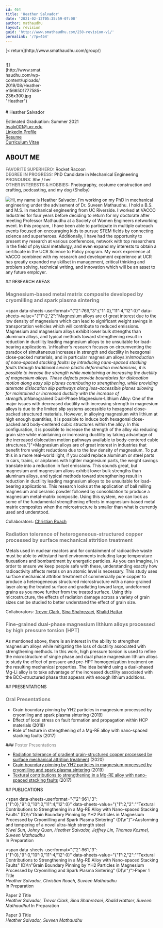 ```yaml
---
id: 464
title: 'Heather Salvador'
date: '2021-02-12T05:35:59-07:00'
author: mathaudhu
layout: revision
guid: 'http://www.smathaudhu.com/250-revision-v1/'
permalink: '/?p=464'
---
```


<div class="fusion-fullwidth fullwidth-box fusion-builder-row-256 nonhundred-percent-fullwidth non-hundred-percent-height-scrolling" style="background-color: rgba(255,255,255,0);background-position: center center;background-repeat: no-repeat;padding-top:0px;padding-right:0px;padding-bottom:0px;padding-left:0px;margin-bottom: 0px;margin-top: 0px;border-width: 0px 0px 0px 0px;border-color:#eae9e9;border-style:solid;"><div class="fusion-builder-row fusion-row"><div class="fusion-layout-column fusion_builder_column fusion-builder-column-3944 fusion_builder_column_1_1 1_1 fusion-one-full fusion-column-first fusion-column-last" style="margin-top:0px;margin-bottom:20px;"><div class="fusion-column-wrapper fusion-flex-column-wrapper-legacy" style="background-position:left top;background-repeat:no-repeat;-webkit-background-size:cover;-moz-background-size:cover;-o-background-size:cover;background-size:cover;padding: 0px 0px 0px 0px;"><div class="fusion-text fusion-text-2119">[&lt; return](http://www.smathaudhu.com/group/)

</div><div class="fusion-sep-clear"></div><div class="fusion-separator fusion-full-width-sep" style="margin-left: auto;margin-right: auto;margin-bottom:30px;width:100%;"><div class="fusion-separator-border sep-single sep-solid" style="border-color:#c6c4c4;border-top-width:1px;"></div></div><div class="fusion-sep-clear"></div><div class="fusion-clearfix"></div></div></div><div class="fusion-layout-column fusion_builder_column fusion-builder-column-3945 fusion_builder_column_1_4 1_4 fusion-one-fourth fusion-column-first" style="width:25%;width:calc(25% - ( ( 4% ) * 0.25 ) );margin-right: 4%;margin-top:0px;margin-bottom:20px;"><div class="fusion-column-wrapper fusion-flex-column-wrapper-legacy" style="background-position:left top;background-repeat:no-repeat;-webkit-background-size:cover;-moz-background-size:cover;-o-background-size:cover;background-size:cover;padding: 0px 0px 0px 0px;"><span class=" fusion-imageframe imageframe-none imageframe-1284 hover-type-none">![](http://www.smathaudhu.com/wp-content/uploads/2019/08/Heather-e1566501777585-236x300.jpg "Heather")</span><div class="fusion-clearfix"></div></div></div><div class="fusion-layout-column fusion_builder_column fusion-builder-column-3946 fusion_builder_column_3_4 3_4 fusion-three-fourth fusion-column-last" style="width:75%;width:calc(75% - ( ( 4% ) * 0.75 ) );margin-top:0px;margin-bottom:20px;"><div class="fusion-column-wrapper fusion-flex-column-wrapper-legacy" style="background-position:left top;background-repeat:no-repeat;-webkit-background-size:cover;-moz-background-size:cover;-o-background-size:cover;background-size:cover;padding: 0px 0px 0px 0px;"><div class="fusion-clearfix"></div></div></div><div class="fusion-text fusion-text-2120"># Heather Salvador

<style type="text/css">\<!--td {border: 1px solid #ccc;}br {mso-data-placement:same-cell;}--></style>

Estimated Graduation: Summer 2021  
<span data-sheets-userformat="{" data-sheets-value="{">hsalv001@ucr.edu  
</span>[Linkedin Profile](https://www.linkedin.com/in/heathersalvador/)  
[Resume](http://www.smathaudhu.com/wp-content/uploads/2021/02/Salvador-Resume.pdf)  
[Curriculum Vitae](http://www.smathaudhu.com/wp-content/uploads/2020/12/Salvador-CV-1.pdf)

## <span style="color: #000000;">ABOUT ME</span>

**<span style="color: #808080;">FAVORITE SUPERHERO:</span>** Rocket Racoon  
<span style="color: #808080;">**DEGREE IN PROGRESS:**</span> PhD Candidate in Mechanical Engineering  
**<span style="color: #808080;">PRONOUNS:</span>** She / her  
<span style="color: #808080;">**OTHER INTERESTS &amp; HOBBIES:** </span>Photography, costume construction and crafting, podcasting, and my dog (Shelby)

![](http://www.smathaudhu.com/wp-content/uploads/2020/12/Shelby-300x231.png)Hi, my name is Heather Salvador. I’m working on my PhD in mechanical engineering under the advisement of Dr. Suveen Mathaudhu. I hold a B.S. and M.S. in mechanical engineering from UC Riverside. I worked at VACCO Industries for four years before deciding to return for my doctorate after meeting Professor Mathaudhu at a Society of Women Engineers networking event. In this program, I have been able to participate in multiple outreach events focused on encouraging kids to pursue STEM fields by connecting science and superheroes. Additionally, I have had the opportunity to present my research at various conferences, network with top researchers in the field of physical metallurgy, and even expand my interests to obtain a certificate in the UCR Science to Policy program. My work experience at VACCO combined with my research and development experience at UCR has greatly expanded my skillset in management, critical thinking and problem solving, technical writing, and innovation which will be an asset to any future employer.

</div><div class="fusion-text fusion-text-2121">## <span style="color: #000000;">RESEARCH AREAS</span>

<style type="text/css">\<!--td {border: 1px solid #ccc;}br {mso-data-placement:same-cell;}--></style>

### <span style="color: #808080;">Magnesium-based metal matrix composite developed by cryomilling and spark plasma sintering</span>

<span data-sheets-userformat="{"2":769,"3":{"1":0},"11":4,"12":0}" data-sheets-value="{"1":2,"2":"Magnesium alloys are of great interest due to the low density of magnesium which can lead to significant weight savings in transportation vehicles which will contribute to reduced emissions. Magnesium and magnesium alloys exhibit lower bulk strengths than aluminum alloys, and typical methods toward strengthening result in reduction in ductility leading magnesium alloys to be unsuitable for load-bearing applications. \nHeather's research focuses on circumventing the paradox of simultaneous increases in strength and ductility in hexagonal close-packed materials, and in particular magnesium alloys.\n*Introduction of nano-spaced stacking faults: by introducing nano-spaced stacking faults through traditional severe plastic deformation mechanisms, it is possible to inrease the strength while maintaining or increasing the ductility of magnesium alloys. These defects provide boundaries for dislocation motion along easy slip planes contributing to strengthening, while providing alternate dislocation slip pathways along less-accessible planes allowing for maintained or increased ductility with the increase of strength.\n*Nanograined Dual-Phase Magnesium-Lithium Alloy: One of the major issues with decreased ductility with increasing strength in magnesium alloys is due to the limited slip systems accessible to hexagonal close-packed structured materials. However, in alloying magnesium with lithium at high enough quantities, it is possible to induce both hexagonal close-packed and body-centered cubic structures within the alloy. In this configuration, it is possible to increase the strength of the alloy via reducing grain size while maintaining or increasing ductility by taking advantage of the increased dislocation motion pathways available to body-centered cubic structures."}">Magnesium alloys are of great interest in industries that benefit from weight reductions due to the low density of magnesium. To put this in a more real-world light, if you could replace aluminum or steel parts in cars, trains, or airplanes with lighter magnesium parts, the weight savings translate into a reduction in fuel emissions. This sounds great, but magnesium and magnesium alloys exhibit lower bulk strengths than aluminum alloys, and typical methods toward strengthening result in reduction in ductility leading magnesium alloys to be unsuitable for load-bearing applications. This research looks at the application of ball milling magnesium and ceramic powder followed by consolidation to produce a magnesium metal-matrix composite. Using this system, we can look as some of the fundamental strengthening effects in magnesium-based metal matrix composites when the microstructure is smaller than what is currently used and understood.  
</span>

Collaborators: [Christian Roach](http://www.smathaudhu.com/christian-roach/)

### <span style="color: #808080;">Radiation tolerance of heterogeneous-structured copper processed by surface mechanical attrition treatment</span>

Metals used in nuclear reactors and for containment of radioactive waste must be able to withstand hard environments including large temperature fluxuations and bombardment by energetic particles. As you can imagine, in order to ensure we keep people safe with these, understanding exactly how radioactivity affects metals on an atomic level is necessary. This study uses surface mechanical attrition treatment of commercially pure copper to produce a heterogeneous structured microstructure with a nano-grained layer along the treated surface and gradiating toward large, undeformed grains as you move further from the treated surface. Using this microstructure, the effects of radiation damage across a variety of grain sizes can be studied to better understand the effect of grain size.

Collaborators: [Trevor Clark](http://www.smathaudhu.com/group/), [Sina Shahrezaei](http://www.smathaudhu.com/group/), [Khalid Hattar](https://www.lanl.gov/search-capabilities/profiles/khalid-hattar.shtml)

### <span style="color: #808080;">Fine-grained dual-phase magnesium lithium alloys processed by high pressure torsion (HPT)</span>

As mentioned above, there is an interest in the ability to strengthen magnesium alloys while mitigating the loss of ductility associated with strengthening methods. In this work, high pressure torsion is used to refine the microstructure of single phase and dual phase magnesium lithium alloys to study the effect of pressure and pre-HPT homogenization treatment on the resulting mechanical properties. The idea behind using a dual-phased Mg-Li alloy is to take advantage of the increased ductility associated with the BCC-structured phase that appears with enough lithium additions.

</div><div class="fusion-text fusion-text-2122"></div>## <span style="color: #000000;">PRESENTATIONS</span>

### <span style="color: #808080;">Oral Presentations</span>

- Grain boundary pinning by YH2 particles in magnesium processed by cryomiling and spark plasma sintering (2019)
- Effect of local stress on fault formation and propagation within HCP materials (2018)
- Role of texture in strengthening of a Mg-RE alloy with nano-spaced stacking faults (2017)

<div id="Oral Presentationd"><div class="fusion-fullwidth fullwidth-box fusion-builder-row-256-1 fusion-flex-container nonhundred-percent-fullwidth non-hundred-percent-height-scrolling" style="background-color: rgba(255,255,255,0);background-position: center center;background-repeat: no-repeat;border-width: 0px 0px 0px 0px;border-color:#eae9e9;border-style:solid;"><style type="text/css">.fusion-body .fusion-flex-container.fusion-builder-row-256-1{ padding-top : 0px;margin-top : 0px;padding-right : 0px;padding-bottom : 0px;margin-bottom : 0px;padding-left : 0px;}</style></div></div><div class="fusion-builder-row fusion-row"></div></div></div>### <span style="color: #808080;">Poster Presentations</span>

- [Radiation tolerance of gradient grain-structured copper processed by surface mechanical attrition treatment](http://www.smathaudhu.com/wp-content/uploads/2020/12/Salvador-TMS2020-Poster.pdf) (2020)
- [Grain boundary pinning by YH2 particles in magnesium processed by cryomilling and spark plasma sintering](http://www.smathaudhu.com/wp-content/uploads/2020/12/Salvador-GRC2019-poster.pdf) (2019)
- [Textural contributions to strengthening in a Mg-RE alloy with nano-spaced stacking faults](http://www.smathaudhu.com/wp-content/uploads/2020/12/TMS-Texture-Poster-Final-Draft.pdf) (2017)

<div class="fusion-text fusion-text-2123">## <span style="color: #000000;">PUBLICATIONS</span>

<style type="text/css">\<!--td {border: 1px solid #ccc;}br {mso-data-placement:same-cell;}--></style>

<span data-sheets-userformat="{"2":961,"3":{"1":0},"9":0,"10":0,"11":4,"12":0}" data-sheets-value="{"1":2,"2":"“Textural Contributions to Strengthening in a Mg-RE Alloy with Nano-spaced Stacking Faults\" (D)\n\"Grain Boundary Pinning by YH2 Particles in Magnesium Processed by Cryomilling and Spark Plasma Sintering\" (D)\n"}">Ausforming and tempering of a novel ultra-high strength steel  
*Yiwei Sun, Johny Quan, Heather Salvador, Jeffrey Lin, Thomas Kozmel, Suveen Mathaudhu*  
In Preparation</span>

<span data-sheets-userformat="{"2":961,"3":{"1":0},"9":0,"10":0,"11":4,"12":0}" data-sheets-value="{"1":2,"2":"“Textural Contributions to Strengthening in a Mg-RE Alloy with Nano-spaced Stacking Faults\" (D)\n\"Grain Boundary Pinning by YH2 Particles in Magnesium Processed by Cryomilling and Spark Plasma Sintering\" (D)\n"}">Paper 1 Title  
*Heather Salvador, Christian Roach, Suveen Mathaudhu*  
In Preparation</span>

Paper 2 Title  
*Heather Salvador, Trevor Clark, Sina Shahrezaei, Khalid Hattaer, Suveen MathaudhuI* In Preparation

Paper 3 Title  
*Heather Salvador, Suveen Mathaudhu*

</div><div class="fusion-text fusion-text-2124"></div>